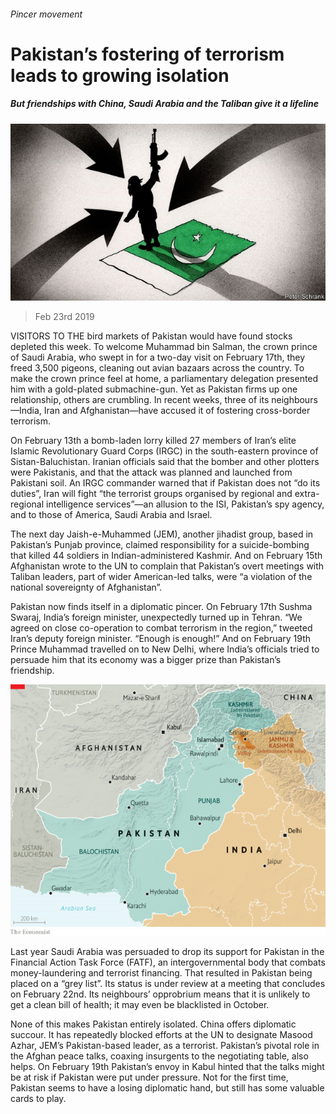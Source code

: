 ###### Pincer movement

# Pakistan’s fostering of terrorism leads to growing isolation 

##### But friendships with China, Saudi Arabia and the Taliban give it a lifeline 

![image](images/20190223_ASD002_0.jpg) 

> Feb 23rd 2019 

VISITORS TO THE bird markets of Pakistan would have found stocks depleted this week. To welcome Muhammad bin Salman, the crown prince of Saudi Arabia, who swept in for a two-day visit on February 17th, they freed 3,500 pigeons, cleaning out avian bazaars across the country. To make the crown prince feel at home, a parliamentary delegation presented him with a gold-plated submachine-gun. Yet as Pakistan firms up one relationship, others are crumbling. In recent weeks, three of its neighbours—India, Iran and Afghanistan—have accused it of fostering cross-border terrorism. 

On February 13th a bomb-laden lorry killed 27 members of Iran’s elite Islamic Revolutionary Guard Corps (IRGC) in the south-eastern province of Sistan-Baluchistan. Iranian officials said that the bomber and other plotters were Pakistanis, and that the attack was planned and launched from Pakistani soil. An IRGC commander warned that if Pakistan does not “do its duties”, Iran will fight “the terrorist groups organised by regional and extra-regional intelligence services”—an allusion to the ISI, Pakistan’s spy agency, and to those of America, Saudi Arabia and Israel. 

The next day Jaish-e-Muhammed (JEM), another jihadist group, based in Pakistan’s Punjab province, claimed responsibility for a suicide-bombing that killed 44 soldiers in Indian-administered Kashmir. And on February 15th Afghanistan wrote to the UN to complain that Pakistan’s overt meetings with Taliban leaders, part of wider American-led talks, were “a violation of the national sovereignty of Afghanistan”. 

Pakistan now finds itself in a diplomatic pincer. On February 17th Sushma Swaraj, India’s foreign minister, unexpectedly turned up in Tehran. “We agreed on close co-operation to combat terrorism in the region,” tweeted Iran’s deputy foreign minister. “Enough is enough!” And on February 19th Prince Muhammad travelled on to New Delhi, where India’s officials tried to persuade him that its economy was a bigger prize than Pakistan’s friendship. 

![image](images/20190223_ASM952.png) 

Last year Saudi Arabia was persuaded to drop its support for Pakistan in the Financial Action Task Force (FATF), an intergovernmental body that combats money-laundering and terrorist financing. That resulted in Pakistan being placed on a “grey list”. Its status is under review at a meeting that concludes on February 22nd. Its neighbours’ opprobrium means that it is unlikely to get a clean bill of health; it may even be blacklisted in October. 

None of this makes Pakistan entirely isolated. China offers diplomatic succour. It has repeatedly blocked efforts at the UN to designate Masood Azhar, JEM’s Pakistan-based leader, as a terrorist. Pakistan’s pivotal role in the Afghan peace talks, coaxing insurgents to the negotiating table, also helps. On February 19th Pakistan’s envoy in Kabul hinted that the talks might be at risk if Pakistan were put under pressure. Not for the first time, Pakistan seems to have a losing diplomatic hand, but still has some valuable cards to play. 

